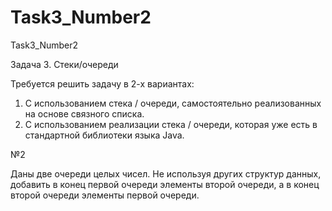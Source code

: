 # Task3_Number2
Task3_Number2

Задача 3.	Стеки/очереди

Требуется решить задачу в 2-х вариантах:
1.	С использованием стека / очереди, самостоятельно реализованных на основе связного списка.
2.	С использованием реализации стека / очереди, которая уже есть в стандартной библиотеки языка Java.

№2

Даны две очереди целых чисел. Не используя других структур данных, добавить в конец первой очереди элементы второй очереди, а в конец второй очереди элементы первой очереди.
